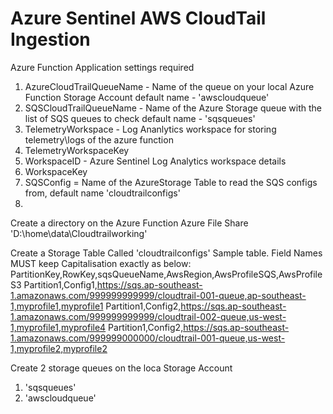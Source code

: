 # Azure Sentinel AWS CloudTail Ingestion
 
Azure Function Application settings required
1. AzureCloudTrailQueueName  - Name of the queue on your local Azure Function Storage Account default name - 'awscloudqueue'
2. SQSCloudTrailQueueName - Name of the Azure Storage queue with the list of SQS queues to check default name - 'sqsqueues'
3. TelemetryWorkspace - Log Ananlytics workspace for storing telemetry\logs of the azure function
4. TelemetryWorkspaceKey
5. WorkspaceID - Azure Sentinel Log Analytics workspace details
6. WorkspaceKey
7. SQSConfig = Name of the AzureStorage Table to read the SQS configs from, default name 'cloudtrailconfigs'
8. 

Create a directory on the Azure Function Azure File Share 'D:\home\data\Cloudtrailworking'

Create a Storage Table Called 'cloudtrailconfigs'
Sample table. Field Names MUST keep Capitalisation exactly as below:
PartitionKey,RowKey,sqsQueueName,AwsRegion,AwsProfileSQS,AwsProfileS3
Partition1,Config1,https://sqs.ap-southeast-1.amazonaws.com/999999999999/cloudtrail-001-queue,ap-southeast-1,myprofile1,myprofile1
Partition1,Config2,https://sqs.ap-southeast-1.amazonaws.com/999999999999/cloudtrail-002-queue,us-west-1,myprofile1,myprofile4
Partition1,Config2,https://sqs.ap-southeast-1.amazonaws.com/999999000000/cloudtrail-001-queue,us-west-1,myprofile2,myprofile2

Create 2 storage queues on the loca Storage Account
1. 'sqsqueues'
2. 'awscloudqueue'
